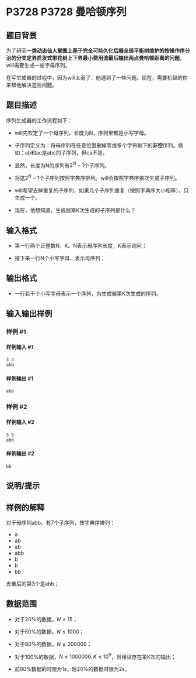 # P3728 P3728 曼哈顿序列

## 题目背景

为了研究**一类动态仙人掌图上基于完全可持久化后缀全局平衡树维护的按操作序分治的分支定界启发式带花树上下界最小费用流最后输出两点曼哈顿距离的问题**，will需要生成一些字母序列。


在写生成器的过程中，因为will太弱了，他遇到了一些问题。现在，需要机智的你来帮他解决这些问题。


## 题目描述

序列生成器的工作流程如下：


- will先钦定了一个母序列，长度为N，序列里都是小写字母。

- 子序列定义为：将母序列在任意位置删掉零或多个字符剩下的**非空**序列。例如：ab和ac是abc的子序列，但ca不是。

- 显然，长度为N的序列有$2^N-1$个子序列。

- 将这$2^N-1$个子序列按照字典序排列。will会按照字典序依次生成子序列。

- will希望去掉重复的子序列，如果几个子序列重复（按照字典序大小相等），只生成一个。

- 现在，他想知道，生成器第K次生成的子序列是什么？


## 输入格式

- 第一行两个正整数N，K。N表示母序列长度，K表示询问；

- 接下来一行N个小写字母，表示母序列；


## 输出格式

- 一行若干个小写字母表示一个序列，为生成器第K次生成的序列。


## 输入输出样例

### 样例 #1

#### 样例输入 #1

```
3 3
abb
```

#### 样例输出 #1

```
abb
```

### 样例 #2

#### 样例输入 #2

```
3 5
abb
```

#### 样例输出 #2

```
bb
```

## 说明/提示

## 样例的解释

对于母序列abb，有7个子序列，按字典序排列：


- a
- ab
- ab
- abb
- b
- b
- bb

去重后的第3个是abb；


## 数据范围

- 对于20%的数据，$N\leq 15$；

- 对于50%的数据，$N\leq 1000$；

- 对于80%的数据，$N\leq 200000$；

- 对于100%的数据，$N\leq 1000000, K\leq 10^9$，且保证存在第K次的输出；

- 前80%数据的时限为1s，后20%的数据时限为2s。

